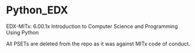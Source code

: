# Python_EDX
EDX-MITx: 6.00.1x Introduction to Computer Science and Programming Using Python



All PSETs are deleted from the repo as it was against MITx code of conduct. 
